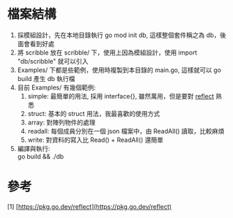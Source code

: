 # 檔案結構
1. 採模組設計，先在本地目錄執行 go mod init db, 這樣整個套件稱之為 db，後面會看到好處
1. 將 scribble 放在 scribble/ 下，使用上因為模組設計，使用 import "db/scribble" 就可以引入
1. Examples/ 下都是些範例，使用時複製到本目錄的 main.go, 這樣就可以 go build 產生 db 執行檔
1. 目前 Examples/ 有幾個範例:
    1. simple: 最簡單的用法, 採用 interface{}, 雖然萬用，但是要對 [reflect](#1) 熟悉
    1. struct: 基本的 struct 用法，我最喜歡的使用方式
    1. array: 對陣列物件的處理
    1. readall: 每個成員分別在一個 json 檔案中，由 ReadAll() 讀取，比較麻煩
    1. write: 對資料的寫入比 Read() + ReadAll() 還簡單
1. 編譯與執行:  
  go build && ./db

# 參考
[1] [https://pkg.go.dev/reflect](https://pkg.go.dev/reflect)
